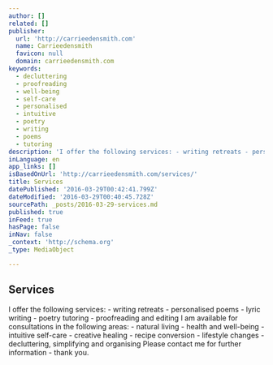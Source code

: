 ```yaml
---
author: []
related: []
publisher:
  url: 'http://carrieedensmith.com'
  name: Carrieedensmith
  favicon: null
  domain: carrieedensmith.com
keywords:
  - decluttering
  - proofreading
  - well-being
  - self-care
  - personalised
  - intuitive
  - poetry
  - writing
  - poems
  - tutoring
description: 'I offer the following services: - writing retreats - personalised poems - lyric writing - poetry tutoring - proofreading and editing I am available for consultations in the following areas: - natural living - health and well-being - intuitive self-care - creative healing - recipe conversion - lifestyle changes - decluttering, simplifying and organising Please contact me for further information - thank you.'
inLanguage: en
app_links: []
isBasedOnUrl: 'http://carrieedensmith.com/services/'
title: Services
datePublished: '2016-03-29T00:42:41.799Z'
dateModified: '2016-03-29T00:40:45.728Z'
sourcePath: _posts/2016-03-29-services.md
published: true
inFeed: true
hasPage: false
inNav: false
_context: 'http://schema.org'
_type: MediaObject

---
```

<article style=""><h1>Services</h1><p>I offer the following services: - writing retreats - personalised poems - lyric writing - poetry tutoring - proofreading and editing I am available for consultations in the following areas: - natural living - health and well-being - intuitive self-care - creative healing - recipe conversion - lifestyle changes - decluttering, simplifying and organising Please contact me for further information - thank you.</p></article>